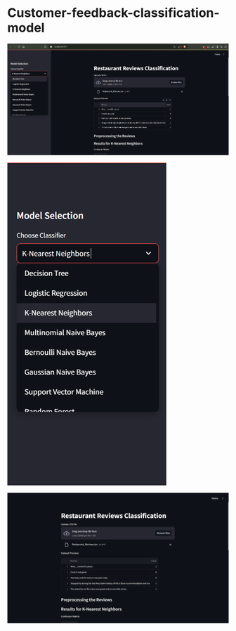# Customer-feedback-classification-model

![image alt](https://github.com/Pratikkulkarni18/Customer-feedback-classification-model/blob/045ec18448055c6c3ff240ea92ac6ff70b0468a5/Screenshot%202025-02-21%20151658.png)

![image alt](https://github.com/Pratikkulkarni18/Customer-feedback-classification-model/blob/ed6b0ecd506caf1259a3c9d133a6416d6ff17c7f/Screenshot%202025-02-21%20151712.png)

![image alt](https://github.com/Pratikkulkarni18/Customer-feedback-classification-model/blob/9df4f1d6591a292972cf156dc5c546e20749d0af/Screenshot%202025-02-21%20151739.png)
